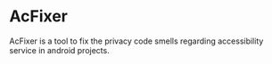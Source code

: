 # AcFixer

AcFixer is a tool to fix the privacy code smells regarding accessibility service in android projects. 